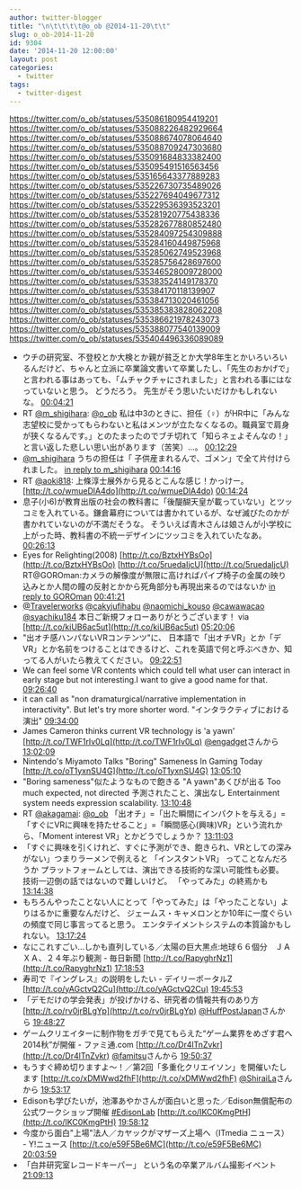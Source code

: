 ```yaml
---
author: twitter-blogger
title: "\n\t\t\t\t@o_ob @2014-11-20\t\t"
slug: o_ob-2014-11-20
id: 9304
date: '2014-11-20 12:00:00'
layout: post
categories:
  - twitter
tags:
  - twitter-digest
---
```


https://twitter.com/o_ob/statuses/535086180954419201 https://twitter.com/o_ob/statuses/535088226482929664 https://twitter.com/o_ob/statuses/535088674078064640 https://twitter.com/o_ob/statuses/535088709247303680 https://twitter.com/o_ob/statuses/535091684833382400 https://twitter.com/o_ob/statuses/535095491516563456 https://twitter.com/o_ob/statuses/535165643377889283 https://twitter.com/o_ob/statuses/535226730735489026 https://twitter.com/o_ob/statuses/535227694049677312 https://twitter.com/o_ob/statuses/535229536393523201 https://twitter.com/o_ob/statuses/535281920775438336 https://twitter.com/o_ob/statuses/535282677880852480 https://twitter.com/o_ob/statuses/535284097254309888 https://twitter.com/o_ob/statuses/535284160449875968 https://twitter.com/o_ob/statuses/535285062749523968 https://twitter.com/o_ob/statuses/535285756428697600 https://twitter.com/o_ob/statuses/535346528009728000 https://twitter.com/o_ob/statuses/535383524149178370 https://twitter.com/o_ob/statuses/535384170118139907 https://twitter.com/o_ob/statuses/535384713020461056 https://twitter.com/o_ob/statuses/535385383828062208 https://twitter.com/o_ob/statuses/535386621978243073 https://twitter.com/o_ob/statuses/535388077540139009 https://twitter.com/o_ob/statuses/535404496336089089  

*   ウチの研究室、不登校とか大検とか親が貧乏とか大学8年生とかいろいろいるんだけど、ちゃんと立派に卒業論文書いて卒業したし、「先生のおかげで」と言われる事はあっても、「ムチャクチャにされました」と言われる事にはなっていないと思う。 どうだろう。 先生がそう思いたいだけかもしれないな。 [00:04:21](https://twitter.com/o_ob/statuses/535086180954419201)
*   RT [@m_shigihara](https://twitter.com/m_shigihara): [@o_ob](https://twitter.com/o_ob) 私は中3のときに、担任（♀）がHR中に「みんな志望校に受かってもらわないと私はメンツが立たなくなるの。職員室で肩身が狭くなるんです。」とのたまったのでブチ切れて「知らネェよそんなの！」と言い返した悲しい思い出があります（苦笑）…。 [00:12:29](https://twitter.com/o_ob/statuses/535088226482929664)
*   [@m_shigihara](https://twitter.com/m_shigihara) うちの担任は「 子供産まれるんで、ゴメン」で全て片付けられました。 [in reply to m_shigihara](https://twitter.com/m_shigihara/statuses/535087957820964865) [00:14:16](https://twitter.com/o_ob/statuses/535088674078064640)
*   RT [@aoki818](https://twitter.com/aoki818): 上條淳士展外から見るとこんな感じ！かっけー。 [http://t.co/wmueDlA4do](http://t.co/wmueDlA4do) [00:14:24](https://twitter.com/o_ob/statuses/535088709247303680)
*   息子(小6)が教育出版の社会の教科書に「後醍醐天皇が載っていない」とツッコミを入れている。鎌倉幕府については書かれているが、なぜ滅びたのかが書かれていないのが不満だそうな。 そういえば青木さんは娘さんが小学校に上がった時、教科書の不統一デザインにツッコミを入れていたなあ。 [00:26:13](https://twitter.com/o_ob/statuses/535091684833382400)
*   Eyes for Relighting(2008) [http://t.co/BztxHYBsOo](http://t.co/BztxHYBsOo) [http://t.co/5ruedaIjcU](http://t.co/5ruedaIjcU) RT@GOROman:カメラの解像度が無限に高ければパイプ椅子の金属の映り込みとか人間の瞳の反射とかから死角部分も再現出来るのではないか [in reply to GOROman](https://twitter.com/GOROman/statuses/535092886233038849) [00:41:21](https://twitter.com/o_ob/statuses/535095491516563456)
*   [@Travelerworks](https://twitter.com/Travelerworks) [@cakyjufihabu](https://twitter.com/cakyjufihabu) [@naomichi_kouso](https://twitter.com/naomichi_kouso) [@cawawacao](https://twitter.com/cawawacao) [@syachiku184](https://twitter.com/syachiku184) 本日ご新規フォローありがとうございます！ via [http://t.co/kiUB6ac5ut](http://t.co/kiUB6ac5ut) [05:20:06](https://twitter.com/o_ob/statuses/535165643377889283)
*   "出オチ感ハンパないVRコンテンツ"に、 日本語で「出オチVR」とか「デVR」とか名前をつけることはできるけど、これを英語で何と呼ぶべきか、知ってる人がいたら教えてください。 [09:22:51](https://twitter.com/o_ob/statuses/535226730735489026)
*   We can feel some VR contents which could tell what user can interact in early stage but not interesting.I want to give a good name for that. [09:26:40](https://twitter.com/o_ob/statuses/535227694049677312)
*   it can call as "non dramaturgical/narrative implementation in interactivity". But let's try more shorter word. "インタラクティブにおける演出" [09:34:00](https://twitter.com/o_ob/statuses/535229536393523201)
*   James Cameron thinks current VR technology is 'a yawn' [http://t.co/TWF1rIv0Lq](http://t.co/TWF1rIv0Lq) [@engadget](https://twitter.com/engadget)さんから [13:02:09](https://twitter.com/o_ob/statuses/535281920775438336)
*   Nintendo's Miyamoto Talks "Boring" Sameness In Gaming Today [http://t.co/oT1yxnSU4G](http://t.co/oT1yxnSU4G) [13:05:10](https://twitter.com/o_ob/statuses/535282677880852480)
*   "Boring sameness"似たようなもので飽きる "A yawn"あくびが出る Too much expected, not directed 予測されたこと、演出なし Entertainment system needs expression scalability. [13:10:48](https://twitter.com/o_ob/statuses/535284097254309888)
*   RT [@akagamai](https://twitter.com/akagamai): [@o_ob](https://twitter.com/o_ob) 「出オチ」=「出た瞬間にインパクトを与える」=「すぐにVRに興味を持たせること」=「瞬間感心(興味)VR」という流れから、「Moment interest VR」とかどうでしょうか？ [13:11:03](https://twitter.com/o_ob/statuses/535284160449875968)
*   「すぐに興味を引くけれど、すぐに予測ができ、飽きられ、VRとしての深みがない」つまりラーメンで例えると 「インスタントVR」 ってことなんだろうか プラットフォームとしては、演出できる技術的な深い可能性も必要。 技術一辺倒の話ではないので難しいけど。 「やってみた」の終焉かも [13:14:38](https://twitter.com/o_ob/statuses/535285062749523968)
*   もちろんやったことない人にとって「やってみた」は「やったことない」よりはるかに重要なんだけど、 ジェームス・キャメロンとか10年に一度ぐらいの頻度で同じ事言ってると思う。 エンタテイメントシステムの本質論かもしれない。 [13:17:24](https://twitter.com/o_ob/statuses/535285756428697600)
*   なにこれすごい…しかも直列している／太陽の巨大黒点:地球６６個分　ＪＡＸＡ、２４年ぶり観測 - 毎日新聞 [http://t.co/RapyghrNz1](http://t.co/RapyghrNz1) [17:18:53](https://twitter.com/o_ob/statuses/535346528009728000)
*   寿司で『イングレス』の説明をしたい - デイリーポータルZ [http://t.co/yAGctvQ2Cu](http://t.co/yAGctvQ2Cu) [19:45:53](https://twitter.com/o_ob/statuses/535383524149178370)
*   「デモだけの学会発表」が投げかける、研究者の情報共有のあり方 [http://t.co/rv0jrBLgYp](http://t.co/rv0jrBLgYp) [@HuffPostJapan](https://twitter.com/HuffPostJapan)さんから [19:48:27](https://twitter.com/o_ob/statuses/535384170118139907)
*   ゲームクリエイターに制作物をガチで見てもらえた“ゲーム業界をめざす君へ2014秋”が開催 - ファミ通.com [http://t.co/Dr4lTnZvkr](http://t.co/Dr4lTnZvkr) [@famitsu](https://twitter.com/famitsu)さんから [19:50:37](https://twitter.com/o_ob/statuses/535384713020461056)
*   もうすぐ締め切りますよ～！／第2回「多重化クリエイソン」を開催いたします [http://t.co/xDMWwd2fhF](http://t.co/xDMWwd2fhF) [@ShiraiLa](https://twitter.com/ShiraiLa)さんから [19:53:17](https://twitter.com/o_ob/statuses/535385383828062208)
*   Edisonも学びたいが，池澤あやかさんが面白いと思った／Edison無償配布の公式ワークショップ開催 [#EdisonLab](https://twitter.com/search?q=%23EdisonLab&src=hash) [http://t.co/IKC0KmgPtH](http://t.co/IKC0KmgPtH) [19:58:12](https://twitter.com/o_ob/statuses/535386621978243073)
*   今度から面白"上場"法人／カヤックがマザーズ上場へ（ITmedia ニュース） - Y!ニュース [http://t.co/e59F5Be6MC](http://t.co/e59F5Be6MC) [20:03:59](https://twitter.com/o_ob/statuses/535388077540139009)
*   「白井研究室レコードキーパー」 という名の卒業アルバム撮影イベント [21:09:13](https://twitter.com/o_ob/statuses/535404496336089089)